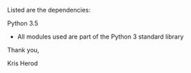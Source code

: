 
Listed are the dependencies:

Python 3.5
- All modules used are part of the Python 3 standard library

Thank you,

Kris Herod
